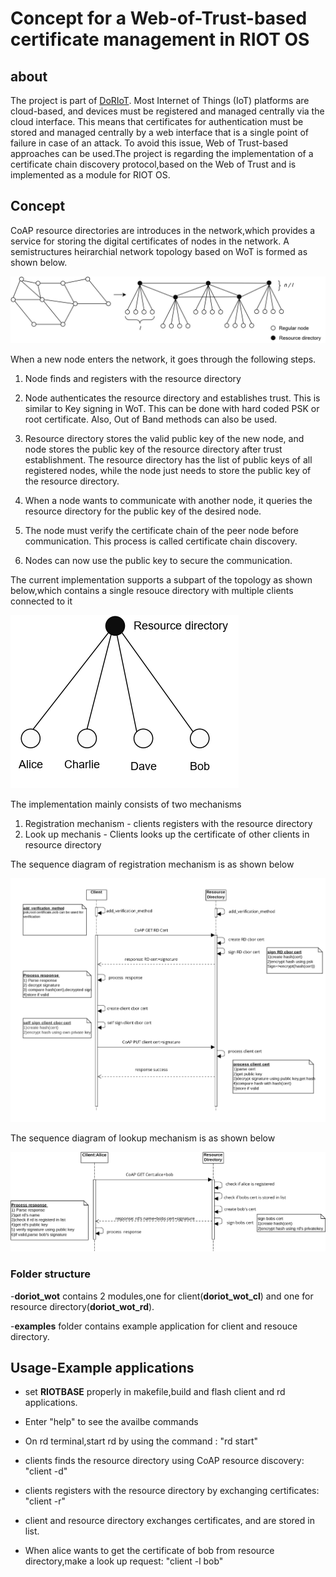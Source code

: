 # **Concept for a  Web-of-Trust-based certificate management in RIOT OS**

## about
The project is part of [DoRIoT](http://doriot.net/).
Most Internet of Things (IoT) platforms are cloud-based, and devices must be registered and managed centrally via the cloud interface. This means that certificates for authentication must be stored and managed centrally by a web interface that is a single point of failure in case of an attack. To avoid this issue, Web of Trust-based approaches can be used.The project is regarding the implementation of a certificate chain discovery protocol,based on the Web of Trust and is implemented as a module for RIOT OS.


## Concept
CoAP resource directories are introduces in the network,which provides a service for storing the digital certificates of nodes in the network.
A semistructures heirarchial network topology based on WoT is formed as shown below.

![main topology](img/main_topology.jpg)

When a new node enters the network, it goes through the following steps. 
 
 1. Node finds and registers with the resource directory 

 2. Node authenticates the resource directory and establishes trust. This is similar to Key signing in WoT. This can be done with hard coded PSK or root certificate. Also, Out of Band methods can also be used.  

 3. Resource directory stores the valid public key of the new node, and node stores the public key of the resource directory after trust establishment. The resource directory has the list of public keys of all registered nodes, while the node just needs to store the public key of the resource directory. 

 4. When a node wants to communicate with another node, it queries the resource directory for the public key of the desired node. 
      
 5. The node must verify the certificate chain of the peer node before communication. This process is called certificate chain discovery. 
    
 6. Nodes can now use the public key to secure the communication.

The current implementation supports a subpart of the topology as shown below,which contains a single resouce directory with multiple clients connected to it

![sub topology](img/sub_topology.jpg)

The implementation mainly consists of two mechanisms
 1. Registration mechanism - clients registers with the resource directory
 2. Look up mechanis - Clients looks up the certificate of other clients in resource directory
 
 The sequence diagram of registration mechanism is as shown below
 
 ![registration](img/registration.jpg)
 
  The sequence diagram of lookup mechanism is as shown below
 
 ![lookup](img/lookup.jpg)


### Folder structure

-**doriot_wot** contains 2 modules,one for client(**doriot_wot_cl**) and one for resource directory(**doriot_wot_rd**).

-**examples** folder contains example application for client and resouce directory.

## Usage-Example applications

- set **RIOTBASE** properly in makefile,build and flash client and rd applications.

- Enter "help" to see the availbe commands

- On rd terminal,start rd by using the command : "rd start"

- clients finds the resource directory using CoAP resource discovery: "client -d" 

- clients registers with the resource directory by exchanging certificates: "client -r" 

- client and resource directory exchanges certificates, and are stored in list.

- When alice wants to get the certificate of bob from resource directory,make a look up request: "client -l bob" 

	

